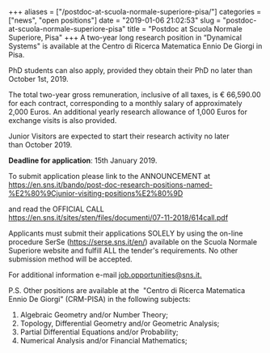 +++
aliases = ["/postdoc-at-scuola-normale-superiore-pisa/"]
categories = ["news", "open positions"]
date = "2019-01-06 21:02:53"
slug = "postdoc-at-scuola-normale-superiore-pisa"
title = "Postdoc at Scuola Normale Superiore, Pisa"
+++
A two-year long research position in “Dynamical Systems" is available at
the Centro di Ricerca Matematica Ennio De Giorgi in Pisa.

PhD students can also apply, provided they obtain their PhD no later
than October 1st, 2019.

The total two-year gross remuneration, inclusive of all taxes, is €
66,590.00 for each contract, corresponding to a monthly salary of
approximately 2,000 Euros. An additional yearly research allowance of
1,000 Euros for exchange visits is also provided.

Junior Visitors are expected to start their research activity no later  
than October 2019.

**Deadline for application**: 15th January 2019.  
  
To submit application please link to the ANNOUNCEMENT at  
<https://en.sns.it/bando/post-doc-research-positions-named-%E2%80%9Cjunior-visiting-positions%E2%80%9D>  
  
and read the OFFICIAL CALL  
<https://en.sns.it/sites/sten/files/documenti/07-11-2018/614call.pdf>  
  
Applicants must submit their applications SOLELY by using the on-line
procedure SerSe (<https://serse.sns.it/en/>) available on the Scuola
Normale Superiore website and fulfill ALL the tender's requirements. No
other submission method will be accepted.  
  
For additional information e-mail
[job.opportunities@sns.it.](mailto:job.opportunities@sns.it)

P.S. Other positions are available at the  "Centro di Ricerca Matematica
Ennio De Giorgi" (CRM-PISA) in the following subjects:  
1. Algebraic Geometry and/or Number Theory;  
2. Topology, Differential Geometry and/or Geometric Analysis;  
3. Partial Differential Equations and/or Probability;  
4. Numerical Analysis and/or Financial Mathematics;
